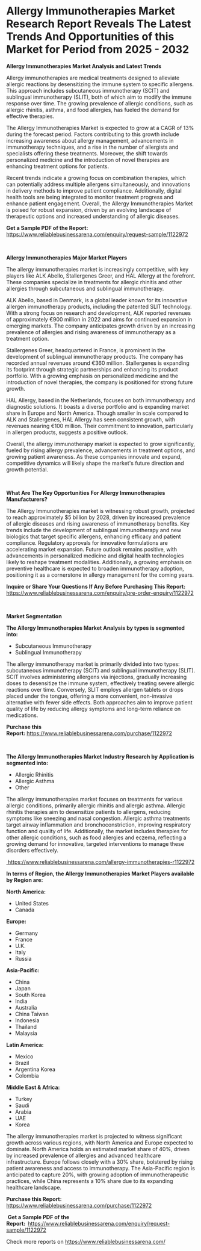 <p><h1>Allergy Immunotherapies Market Research Report Reveals The Latest Trends And Opportunities of this Market for Period from 2025 - 2032</h1></p><p><strong>Allergy Immunotherapies Market Analysis and Latest Trends</strong></p>
<p><p>Allergy immunotherapies are medical treatments designed to alleviate allergic reactions by desensitizing the immune system to specific allergens. This approach includes subcutaneous immunotherapy (SCIT) and sublingual immunotherapy (SLIT), both of which aim to modify the immune response over time. The growing prevalence of allergic conditions, such as allergic rhinitis, asthma, and food allergies, has fueled the demand for effective therapies.</p><p>The Allergy Immunotherapies Market is expected to grow at a CAGR of 13% during the forecast period. Factors contributing to this growth include increasing awareness about allergy management, advancements in immunotherapy techniques, and a rise in the number of allergists and specialists offering these treatments. Moreover, the shift towards personalized medicine and the introduction of novel therapies are enhancing treatment options for patients.</p><p>Recent trends indicate a growing focus on combination therapies, which can potentially address multiple allergens simultaneously, and innovations in delivery methods to improve patient compliance. Additionally, digital health tools are being integrated to monitor treatment progress and enhance patient engagement. Overall, the Allergy Immunotherapies Market is poised for robust expansion, driven by an evolving landscape of therapeutic options and increased understanding of allergic diseases.</p></p>
<p><strong>Get a Sample PDF of the Report:&nbsp;</strong> <a href="https://www.reliablebusinessarena.com/enquiry/request-sample/1122972?utm_campaign=2875&utm_medium=2&utm_source=Github&utm_content=ia&utm_term=03032025&utm_id=allergy-immunotherapies">https://www.reliablebusinessarena.com/enquiry/request-sample/1122972</a></p>
<p>&nbsp;</p>
<p><strong>Allergy Immunotherapies Major Market Players</strong></p>
<p><p>The allergy immunotherapies market is increasingly competitive, with key players like ALK Abello, Stallergenes Greer, and HAL Allergy at the forefront. These companies specialize in treatments for allergic rhinitis and other allergies through subcutaneous and sublingual immunotherapy.</p><p>ALK Abello, based in Denmark, is a global leader known for its innovative allergen immunotherapy products, including the patented SLIT technology. With a strong focus on research and development, ALK reported revenues of approximately €900 million in 2022 and aims for continued expansion in emerging markets. The company anticipates growth driven by an increasing prevalence of allergies and rising awareness of immunotherapy as a treatment option.</p><p>Stallergenes Greer, headquartered in France, is prominent in the development of sublingual immunotherapy products. The company has recorded annual revenues around €360 million. Stallergenes is expanding its footprint through strategic partnerships and enhancing its product portfolio. With a growing emphasis on personalized medicine and the introduction of novel therapies, the company is positioned for strong future growth.</p><p>HAL Allergy, based in the Netherlands, focuses on both immunotherapy and diagnostic solutions. It boasts a diverse portfolio and is expanding market share in Europe and North America. Though smaller in scale compared to ALK and Stallergenes, HAL Allergy has seen consistent growth, with revenues nearing €100 million. Their commitment to innovation, particularly in allergen products, suggests a positive outlook.</p><p>Overall, the allergy immunotherapy market is expected to grow significantly, fueled by rising allergy prevalence, advancements in treatment options, and growing patient awareness. As these companies innovate and expand, competitive dynamics will likely shape the market's future direction and growth potential.</p></p>
<p>&nbsp;</p>
<p><strong>What Are The Key Opportunities For Allergy Immunotherapies Manufacturers?</strong></p>
<p><p>The Allergy Immunotherapies market is witnessing robust growth, projected to reach approximately $5 billion by 2028, driven by increased prevalence of allergic diseases and rising awareness of immunotherapy benefits. Key trends include the development of sublingual immunotherapy and new biologics that target specific allergens, enhancing efficacy and patient compliance. Regulatory approvals for innovative formulations are accelerating market expansion. Future outlook remains positive, with advancements in personalized medicine and digital health technologies likely to reshape treatment modalities. Additionally, a growing emphasis on preventive healthcare is expected to broaden immunotherapy adoption, positioning it as a cornerstone in allergy management for the coming years.</p></p>
<p><strong>Inquire or Share Your Questions If Any Before Purchasing This Report:</strong> <a href="https://www.reliablebusinessarena.com/enquiry/pre-order-enquiry/1122972?utm_campaign=2875&utm_medium=2&utm_source=Github&utm_content=ia&utm_term=03032025&utm_id=allergy-immunotherapies">https://www.reliablebusinessarena.com/enquiry/pre-order-enquiry/1122972</a></p>
<p>&nbsp;</p>
<p><strong>Market Segmentation</strong></p>
<p><strong>The Allergy Immunotherapies Market Analysis by types is segmented into:</strong></p>
<p><ul><li>Subcutaneous Immunotherapy</li><li>Sublingual Immunotherapy</li></ul></p>
<p><p>The allergy immunotherapy market is primarily divided into two types: subcutaneous immunotherapy (SCIT) and sublingual immunotherapy (SLIT). SCIT involves administering allergens via injections, gradually increasing doses to desensitize the immune system, effectively treating severe allergic reactions over time. Conversely, SLIT employs allergen tablets or drops placed under the tongue, offering a more convenient, non-invasive alternative with fewer side effects. Both approaches aim to improve patient quality of life by reducing allergy symptoms and long-term reliance on medications.</p></p>
<p><strong>Purchase this Report:&nbsp;</strong><a href="https://www.reliablebusinessarena.com/purchase/1122972?utm_campaign=2875&utm_medium=2&utm_source=Github&utm_content=ia&utm_term=03032025&utm_id=allergy-immunotherapies">https://www.reliablebusinessarena.com/purchase/1122972</a></p>
<p>&nbsp;</p>
<p><strong>The Allergy Immunotherapies Market Industry Research by Application is segmented into:</strong></p>
<p><ul><li>Allergic Rhinitis</li><li>Allergic Asthma</li><li>Other</li></ul></p>
<p><p>The allergy immunotherapies market focuses on treatments for various allergic conditions, primarily allergic rhinitis and allergic asthma. Allergic rhinitis therapies aim to desensitize patients to allergens, reducing symptoms like sneezing and nasal congestion. Allergic asthma treatments target airway inflammation and bronchoconstriction, improving respiratory function and quality of life. Additionally, the market includes therapies for other allergic conditions, such as food allergies and eczema, reflecting a growing demand for innovative, targeted interventions to manage these disorders effectively.</p></p>
<p><a href="https://www.reliablebusinessarena.com/allergy-immunotherapies-r1122972?utm_campaign=2875&utm_medium=2&utm_source=Github&utm_content=ia&utm_term=03032025&utm_id=allergy-immunotherapies">&nbsp;https://www.reliablebusinessarena.com/allergy-immunotherapies-r1122972</a></p>
<p><strong>In terms of Region, the Allergy Immunotherapies Market Players available by Region are:</strong></p>
<p>
    <p> <strong> North America: </strong>
        <ul>
            <li>United States</li>
            <li>Canada</li>
        </ul>
        </p> 
    <p> <strong> Europe: </strong>
        <ul>
            <li>Germany</li>
            <li>France</li>
            <li>U.K.</li>
            <li>Italy</li>
            <li>Russia</li>
        </ul>
        </p> 
    <p> <strong> Asia-Pacific: </strong>
        <ul>
            <li>China</li>
            <li>Japan</li>
            <li>South Korea</li>
            <li>India</li>
            <li>Australia</li>
            <li>China Taiwan</li>
            <li>Indonesia</li>
            <li>Thailand</li>
            <li>Malaysia</li>
        </ul>
        </p> 
    <p> <strong> Latin America: </strong>
        <ul>
            <li>Mexico</li>
            <li>Brazil</li>
            <li>Argentina Korea</li>
            <li>Colombia</li>
        </ul>
        </p> 
    <p> <strong> Middle East & Africa: </strong>
        <ul>
            <li>Turkey</li>
            <li>Saudi</li>
            <li>Arabia</li>
            <li>UAE</li>
            <li>Korea</li>
        </ul>
    </p>
    </p>
<p><p>The allergy immunotherapies market is projected to witness significant growth across various regions, with North America and Europe expected to dominate. North America holds an estimated market share of 40%, driven by increased prevalence of allergies and advanced healthcare infrastructure. Europe follows closely with a 30% share, bolstered by rising patient awareness and access to immunotherapy. The Asia-Pacific region is anticipated to capture 20%, with growing adoption of immunotherapeutic practices, while China represents a 10% share due to its expanding healthcare landscape.</p></p>
<p><strong>Purchase this Report: </strong><a href="https://www.reliablebusinessarena.com/purchase/1122972?utm_campaign=2875&utm_medium=2&utm_source=Github&utm_content=ia&utm_term=03032025&utm_id=allergy-immunotherapies">https://www.reliablebusinessarena.com/purchase/1122972</a></p>
<p>&nbsp;<strong>Get a Sample PDF of the Report:&nbsp;&nbsp;</strong><a href="https://www.reliablebusinessarena.com/enquiry/request-sample/1122972?utm_campaign=2875&utm_medium=2&utm_source=Github&utm_content=ia&utm_term=03032025&utm_id=allergy-immunotherapies">https://www.reliablebusinessarena.com/enquiry/request-sample/1122972</a></p>
<p><strong></strong></p>
<p>Check more reports on <a href="https://www.reliablebusinessarena.com/?utm_campaign=2875&utm_medium=2&utm_source=Github&utm_content=ia&utm_term=03032025&utm_id=allergy-immunotherapies">https://www.reliablebusinessarena.com/</a></p>